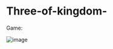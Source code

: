 # Three-of-kingdom-

Game:


![image](https://github.com/user-attachments/assets/b3eff420-792e-4485-bd36-ff1b91d59001)

